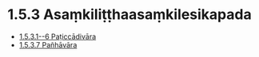 # 1.5.3 Asaṃkiliṭṭhaasaṃkilesikapada

* [1.5.3.1--6 Paṭiccādivāra](1.5.3/1.5.3.1--6.md)
* [1.5.3.7 Pañhāvāra](1.5.3/1.5.3.7.md)
